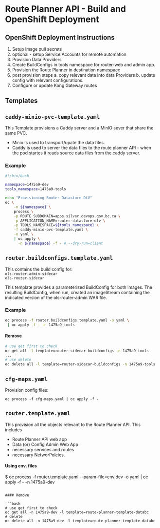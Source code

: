 # Route Planner API - Build and OpenShift Deployment


## OpenShift Deployment Instructions

1. Setup image pull secrets
2. optional - setup Service Accounts for remote automation
3. Provision Data Providers
4. Create BuildConfigs in tools namespace for router-web and admin app.
5. Provision the Route Planner in destination namespace
6. post provision steps
   a. copy relevant data into data Providers
   b. update config with relevant configurations.
7. Configure or update Kong Gateway routes

## Templates

## `caddy-minio-pvc-template.yaml`

This Template provisions a Caddy server and a MinIO sever that share the same PVC.
* Minio is used to transport/upate the data files.
* Caddy is used to server the data files to the route planner API - when the pod startes it reads source data files from the caddy server.

### Example
```bash
#!/bin/bash

namespace=1475a9-dev
tools_namespace=1475a9-tools

echo "Provisioning Router Datastore DLV"
oc \
    -n ${namespace} \
    process \
    -p ROUTE_SUBDOMAIN=apps.silver.devops.gov.bc.ca \
    -p APPLICATION_NAME=router-datastore-dlv \
    -p TOOLS_NAMESPACE=${tools_namespace} \
    -f caddy-minio-pvc-template.yaml \
    -o yaml \
    | oc apply \
      -n ${namespace} -f - # --dry-run=client
```

## `router.buildconfigs.template.yaml`

This contains the build config for:  
`ols-router-admin-sidecar`  
`ols-router-sidecar`

This template provides a parameterized BuildConfig for both images.
The resulting BuildConfig, when run, created an imageStream containing the indicated version of the ols-router-admin WAR file.

### Example  
```bash
oc process -f router.buildconfigs.template.yaml -o yaml \
 | oc apply -f - -n 1475a9-tools
```
#### Remove
```bash
# use get first to check
oc get all -l template=router-sidecar-buildconfigs -n 1475a9-tools
...
# use delete
oc delete all -l template=router-sidecar-buildconfigs -n 1475a9-tools
```
## `cfg-maps.yaml`

Provision config files:

```
oc process -f cfg-maps.yaml | oc apply -f -
```

## `router.template.yaml`

This provision all the objects relevant to the Route Planner API.  This includes

* Route Planner API web app
* Data (or) Config Admin Web App
* necessary services and routes
* necessary NetworPolcies.

#### Using env. files

$ oc process -f router.template.yaml --param-file=env.dev -o yaml | oc apply -f - -n 1475a9-dev

```

#### Remove

```bash
# use get first to check
oc get all -n 1475a9-dev -l template=route-planner-template-databc
# delete
oc delete all -n 1475a9-dev -l template=route-planner-template-databc
```
